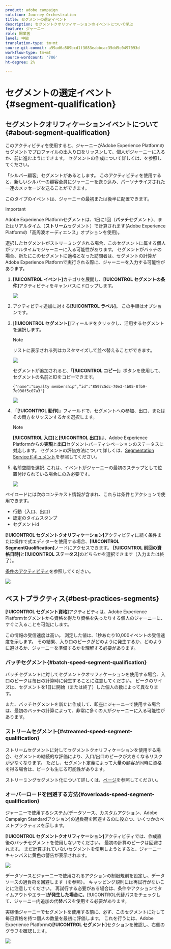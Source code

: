 ```yaml
---
product: adobe campaign
solution: Journey Orchestration
title: セグメントの選定イベント
description: セグメントクオリフィケーションのイベントについて学ぶ
feature: ジャーニー
role: 開業医
level: 中級
translation-type: tm+mt
source-git-commit: a99ad6a589bcd1f3083eabbcac35dd5c0497093d
workflow-type: tm+mt
source-wordcount: '786'
ht-degree: 2%

---
```



# セグメントの選定イベント {#segment-qualification}

## セグメントクオリフィケーションイベントについて{#about-segment-qualification}

このアクティビティを使用すると、ジャーニーがAdobe Experience Platformのセグメントでプロファイルの出入り口をリッスンして、個人がジャーニーに入るか、前に進むようにできます。 セグメントの作成について詳しくは、[](../segment/about-segments.md)を参照してください。

「シルバー顧客」セグメントがあるとします。 このアクティビティを使用すると、新しいシルバーの顧客全員にジャーニーを送り込み、パーソナライズされた一連のメッセージを送ることができます。

このタイプのイベントは、ジャーニーの最初または後半に配置できます。

>[!IMPORTANT]
>
>Adobe Experience Platformセグメントは、1日に1回（**バッチ**&#x200B;セグメント）、またはリアルタイム（**ストリーム**&#x200B;セグメント）で計算されます(Adobe Experience Platformの「高周波オーディエンス」オプションを使用)。
>
>選択したセグメントがストリーミングされる場合、このセグメントに属する個人がリアルタイムでジャーニーに入る可能性があります。 セグメントがバッチの場合、新たにこのセグメントに適格となった訪問者は、セグメントの計算がAdobe Experience Platformで実行される際に、ジャーニーを入力する可能性があります。


1. **[!UICONTROL イベント]**&#x200B;カテゴリを展開し、**[!UICONTROL セグメントの条件]**&#x200B;アクティビティをキャンバスにドロップします。

   ![](../assets/segment5.png)

1. アクティビティ追加に対する&#x200B;**[!UICONTROL ラベル]**。 この手順はオプションです。

1. [**[!UICONTROL セグメント]**]フィールドをクリックし、活用するセグメントを選択します。

   >[!NOTE]
   >
   >リストに表示される列はカスタマイズして並べ替えることができます。

   ![](../assets/segment6.png)

   セグメントが追加されると、「**[!UICONTROL コピー]**」ボタンを使用して、セグメントの名前とIDをコピーできます。

   `{"name":"Loyalty membership“,”id":"8597c5dc-70e3-4b05-8fb9-7e938f5c07a3"}`

   ![](../assets/segment-copy.png)

1. 「**[!UICONTROL 動作]**」フィールドで、セグメントへの参加、出口、またはその両方をリッスンするかを選択します。

   >[!NOTE]
   >
   >**[!UICONTROL 入口]**&#x200B;と&#x200B;**[!UICONTROL 出口]**&#x200B;は、Adobe Experience Platformからの&#x200B;**実現**&#x200B;と&#x200B;**出口**&#x200B;セグメントパーティシペーションのステータスに対応します。 セグメントの評価方法について詳しくは、[Segmentation Serviceドキュメント](https://experienceleague.adobe.com/docs/experience-platform/segmentation/tutorials/evaluate-a-segment.html?lang=en#interpret-segment-results)を参照してください。

1. 名前空間を選択. これは、イベントがジャーニーの最初のステップとして位置付けられている場合にのみ必要です。

   ![](../assets/segment7.png)

ペイロードには次のコンテキスト情報が含まれ、これらは条件とアクションで使用できます。

* 行動（入口、出口）
* 認定のタイムスタンプ
* セグメントid

**[!UICONTROL セグメントクオリフィケーション]**&#x200B;アクティビティに続く条件または操作で式エディターを使用する場合、**[!UICONTROL SegmentQuolification]**&#x200B;ノードにアクセスできます。 **[!UICONTROL 前回の資格日時]**&#x200B;と&#x200B;**[!UICONTROL ステータス]**&#x200B;のどちらかを選択できます（入力または終了）。

[条件のアクティビティ](../building-journeys/condition-activity.md#about_condition)を参照してください。

![](../assets/segment8.png)

## ベストプラクティス{#best-practices-segments}

**[!UICONTROL セグメント資格]**&#x200B;アクティビティは、Adobe Experience Platformセグメントから資格を得たり資格を失ったりする個人のジャーニーに、すぐに入ることを可能にします。

この情報の受信速度は高い。 測定した値は、1秒あたり10,000イベントの受信速度を示します。 その結果、入り口のピークがどのように発生するか、どのように避けるか、ジャーニーを準備するかを理解する必要があります。

### バッチセグメント{#batch-speed-segment-qualification}

バッチセグメントに対してセグメントクオリフィケーションを使用する場合、入口のピークは毎日の計算時に発生することに注意してください。 ピークのサイズは、セグメントを1日に開始（または終了）した個人の数によって異なります。

また、バッチセグメントを新たに作成して、即座にジャーニーで使用する場合は、最初のバッチの計算によって、非常に多くの人がジャーニーに入る可能性があります。

### ストリームセグメント{#streamed-speed-segment-qualification}

ストリームセグメントに対してセグメントクオリフィケーションを使用する場合、セグメントの継続的な評価により、入口/出口のピークが大きくなるリスクが少なくなります。 ただし、セグメント定義によって大量の顧客が同時に資格を得る場合は、ピークも生じる可能性があります。

ストリーミングセグメント化について詳しくは、[ページ](https://experienceleague.adobe.com/docs/experience-platform/segmentation/api/streaming-segmentation.html#api)を参照してください。

### オーバーロードを回避する方法{#overloads-speed-segment-qualification}

ジャーニーで使用するシステム(データソース、カスタムアクション、Adobe Campaign Standardアクション)の過負荷を回避するのに役立つ、いくつかのベストプラクティスを示します。

**[!UICONTROL セグメントクオリフィケーション]**&#x200B;アクティビティでは、作成直後のバッチセグメントを使用しないでください。 最初の計算のピークは回避されます。 まだ計算されていないセグメントを使用しようとすると、ジャーニーキャンバスに黄色の警告が表示されます。

![](../assets/segment-error.png)

データソースとジャーニーで使用されるアクションの制限規則を設定し、データソースの過負荷を回避します（[](../api/capping.md)を参照）。 キャッピング規則には再試行がないことに注意してください。 再試行する必要がある場合は、条件やアクションでタイムアウトやエラー&#x200B;]**が発生した場合に、**[!UICONTROL &#x200B;代替パスをチェックして、ジャーニー内追加の代替パスを使用する必要があります。

実稼働ジャーニーでセグメントを使用する前に、必ず、このセグメントに対して毎日資格を持つ個人の数量を最初に評価します。 これを行うには、Adobe Experience Platformの&#x200B;**[!UICONTROL セグメント]**&#x200B;セクションを確認し、右側のグラフを確認します。

![](../assets/segment-overload.png)
